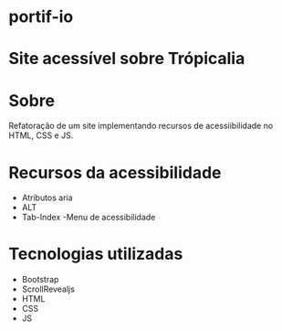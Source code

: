 # portif-io
# Site acessível sobre Trópicalia
# Sobre
Refatoração de um site implementando recursos de acessiibilidade no HTML, CSS e JS.
# Recursos da acessibilidade
- Atributos aria
- ALT
- Tab-Index
-Menu de acessibilidade
# Tecnologias utilizadas
- Bootstrap
- ScrollRevealjs
- HTML
- CSS
- JS
